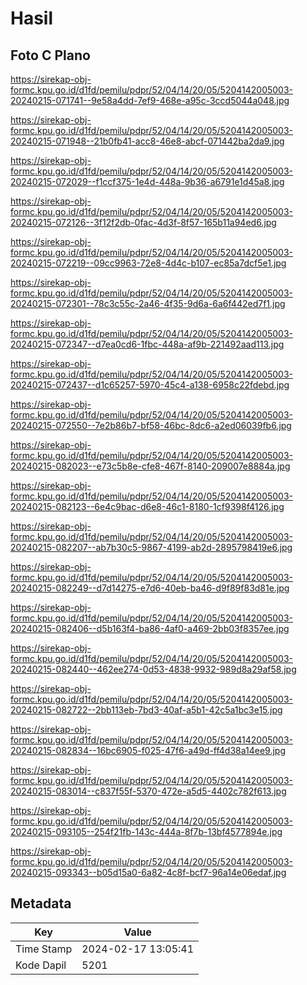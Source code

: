 # Hasil

## Foto C Plano

https://sirekap-obj-formc.kpu.go.id/d1fd/pemilu/pdpr/52/04/14/20/05/5204142005003-20240215-071741--9e58a4dd-7ef9-468e-a95c-3ccd5044a048.jpg

https://sirekap-obj-formc.kpu.go.id/d1fd/pemilu/pdpr/52/04/14/20/05/5204142005003-20240215-071948--21b0fb41-acc8-46e8-abcf-071442ba2da9.jpg

https://sirekap-obj-formc.kpu.go.id/d1fd/pemilu/pdpr/52/04/14/20/05/5204142005003-20240215-072029--f1ccf375-1e4d-448a-9b36-a6791e1d45a8.jpg

https://sirekap-obj-formc.kpu.go.id/d1fd/pemilu/pdpr/52/04/14/20/05/5204142005003-20240215-072126--3f12f2db-0fac-4d3f-8f57-165b11a94ed6.jpg

https://sirekap-obj-formc.kpu.go.id/d1fd/pemilu/pdpr/52/04/14/20/05/5204142005003-20240215-072219--09cc9963-72e8-4d4c-b107-ec85a7dcf5e1.jpg

https://sirekap-obj-formc.kpu.go.id/d1fd/pemilu/pdpr/52/04/14/20/05/5204142005003-20240215-072301--78c3c55c-2a46-4f35-9d6a-6a6f442ed7f1.jpg

https://sirekap-obj-formc.kpu.go.id/d1fd/pemilu/pdpr/52/04/14/20/05/5204142005003-20240215-072347--d7ea0cd6-1fbc-448a-af9b-221492aad113.jpg

https://sirekap-obj-formc.kpu.go.id/d1fd/pemilu/pdpr/52/04/14/20/05/5204142005003-20240215-072437--d1c65257-5970-45c4-a138-6958c22fdebd.jpg

https://sirekap-obj-formc.kpu.go.id/d1fd/pemilu/pdpr/52/04/14/20/05/5204142005003-20240215-072550--7e2b86b7-bf58-46bc-8dc6-a2ed06039fb6.jpg

https://sirekap-obj-formc.kpu.go.id/d1fd/pemilu/pdpr/52/04/14/20/05/5204142005003-20240215-082023--e73c5b8e-cfe8-467f-8140-209007e8884a.jpg

https://sirekap-obj-formc.kpu.go.id/d1fd/pemilu/pdpr/52/04/14/20/05/5204142005003-20240215-082123--6e4c9bac-d6e8-46c1-8180-1cf9398f4126.jpg

https://sirekap-obj-formc.kpu.go.id/d1fd/pemilu/pdpr/52/04/14/20/05/5204142005003-20240215-082207--ab7b30c5-9867-4199-ab2d-2895798419e6.jpg

https://sirekap-obj-formc.kpu.go.id/d1fd/pemilu/pdpr/52/04/14/20/05/5204142005003-20240215-082249--d7d14275-e7d6-40eb-ba46-d9f89f83d81e.jpg

https://sirekap-obj-formc.kpu.go.id/d1fd/pemilu/pdpr/52/04/14/20/05/5204142005003-20240215-082406--d5b163f4-ba86-4af0-a469-2bb03f8357ee.jpg

https://sirekap-obj-formc.kpu.go.id/d1fd/pemilu/pdpr/52/04/14/20/05/5204142005003-20240215-082440--462ee274-0d53-4838-9932-989d8a29af58.jpg

https://sirekap-obj-formc.kpu.go.id/d1fd/pemilu/pdpr/52/04/14/20/05/5204142005003-20240215-082722--2bb113eb-7bd3-40af-a5b1-42c5a1bc3e15.jpg

https://sirekap-obj-formc.kpu.go.id/d1fd/pemilu/pdpr/52/04/14/20/05/5204142005003-20240215-082834--16bc6905-f025-47f6-a49d-ff4d38a14ee9.jpg

https://sirekap-obj-formc.kpu.go.id/d1fd/pemilu/pdpr/52/04/14/20/05/5204142005003-20240215-083014--c837f55f-5370-472e-a5d5-4402c782f613.jpg

https://sirekap-obj-formc.kpu.go.id/d1fd/pemilu/pdpr/52/04/14/20/05/5204142005003-20240215-093105--254f21fb-143c-444a-8f7b-13bf4577894e.jpg

https://sirekap-obj-formc.kpu.go.id/d1fd/pemilu/pdpr/52/04/14/20/05/5204142005003-20240215-093343--b05d15a0-6a82-4c8f-bcf7-96a14e06edaf.jpg


## Metadata

| Key        | Value               |
| ---------- | ------------------- |
| Time Stamp | 2024-02-17 13:05:41 |
| Kode Dapil | 5201                |




